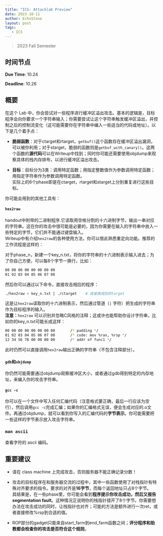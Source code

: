 ```yaml
---
title: "ICS: Attacklab Preview"
date: 2023-10-11
author: EchoStone
layout: post
tags:
   - ICS
---
```


> 2023 Fall Semester

## 时间节点

**Due Time**: 10.24

**Deadline**: 10.26

## 概要

在这个 Lab 中，你会尝试对一些程序进行缓冲区溢出攻击。基本的逻辑是，目标程序会向你要求一个字符串输入；你需要尝试让这个字符串触发缓冲区溢出，并控制之后的控制流变化（这可能需要你在字符串中编入一些适当的代码或地址）。以下是几个着手点：

* **脆弱函数**：对于ctarget和rtarget，`getbuf()`这个函数存在缓冲区溢出漏洞，可以被你利用；对于starget，脆弱的函数则是`getbuf_with_canary()`。这两个函数的**源代码**可以在Writeup中找到；同时你可能还需要使用objdump来观察具体的栈内存排布，以进行缓冲区溢出攻击。

* **目标**：目标分为3类：调用特定函数；用指定整数值作为参数调用特定函数；用指定字符串作为参数调用特定函数。\
实际上的6个phase即是在ctarget，rtarget和starget上分别重复进行这些目标。

你可能会用到的其他工具有：

#### `hex2raw`
handout中附带的二进制程序.它读取用空格分割的十六进制字节，输出一串对应的字符串。这在你的攻击中很可能是必要的，因为你需要在输入的字符串中放入一些特定的字节，它们并不能通过键盘输入。\
Writeup中有介绍`hex2raw`的各种使用方法，你可以借此熟悉重定向功能。推荐的工作流程是这样的：

对于phase_n，新建一个key_n.txt，将你的字符串的十六进制表示输入进去；为了你自己方便，可以每8个字节一换行，比如：
```sh
00 00 00 00 00 00 00 00
01 02 03 04 05 06 07 08
```
然后你可以通过以下命令，直接攻击相应的程序：
```sh
./hex2raw < key_n.txt | ./ctarget    # 或者换成别的target
```
这是让`hex2raw`读取你的十六进制表示，然后通过管道（`|` 字符）把生成的字符串作为目标程序的输入。\
**注意：**`hex2raw` 可以识别并忽略C风格的注释；这或许也能帮助你设计字符串，比如你的key_n.txt可能长成这样：
```sh
00 00 00 00 00 00 00 00       /* padding */
01 02 03 04 05 06 07 08       /* code: mov %rax, %rsp */
12 34 56 78 00 00 00 00       /* addr of func1 */
```
此时仍然可以直接调用`hex2raw`输出正确的字符串（不包含注释部分）。

#### `gdb`和`objdump`
你仍然可能需要通过objdump观察缓冲区大小，或者通过gdb得到特定的内存地址，来编入你的攻击字符串。

#### `gcc -c`
你可以在一个文件中写入任何汇编代码（注意格式要正确，最后一行应该为空行），然后调用`gcc -c`完成汇编；如果你的汇编格式无误，便会生成对应的.o文件。再通过objdump，就可以看到你写入的汇编代码的**字节表示**。你可能需要把一些这样的字节表示放入攻击字符串。

### `man ascii`
查看字符的 ascii 编码。

## 重要建议

* 请在 class machine 上完成攻击，否则服务器不能正确记录分数！

* 攻击的目标程序在和服务器交流的过程中，其中一些函数使用了对栈指针有特殊对齐要求的指令。要求的对齐是**16字节**，而每个返回地址只占8个字节。\
其结果是，在一些phase里，你可能会看到**程序提示你攻击成功，然后又报告segmentation fault**。这种情况正说明你的栈指针错开了8个字节。你需要想办法在攻击成功的同时，让栈指针也对齐；可能的方法是额外进行一次ret，或者直接修改%rsp到合适的值。

* ROP部分的gadget只能来自start_farm到end_farm函数之间；**评分程序和助教都会检查你的攻击是否符合这个规则**。